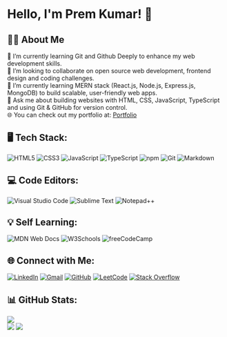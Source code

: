 # Hello, I'm Prem Kumar! 👋

## 👨‍💻 About Me
🔭 I’m currently learning Git and Github Deeply to enhance my web development skills. <br>👯 I’m looking to collaborate on open source web development, frontend design and coding challenges.<br>🌱 I’m currently learning MERN stack (React.js, Node.js, Express.js, MongoDB) to build scalable, user-friendly web apps.<br>💬 Ask me about building websites with HTML, CSS, JavaScript, TypeScript and using Git & GitHub for version control.<br>🌐 You can check out my portfolio at: [Portfolio](https://premkrrajbhar.github.io/Prem-Kumar/)

## 🖥️ Tech Stack:
![HTML5](https://img.shields.io/badge/html5-%23E34F26.svg?style=for-the-badge&logo=html5&logoColor=white) ![CSS3](https://img.shields.io/badge/css3-%231572B6.svg?style=for-the-badge&logo=css3&logoColor=white) ![JavaScript](https://img.shields.io/badge/JavaScript-F7DF1E.svg?style=for-the-badge&logo=javascript&logoColor=000) ![TypeScript](https://img.shields.io/badge/TypeScript-007ACC?style=for-the-badge&logo=typescript&logoColor=white) ![npm](https://img.shields.io/badge/npm-CB3837.svg?style=for-the-badge&logo=npm&logoColor=fff) ![Git](https://img.shields.io/badge/git-%23F05033.svg?style=for-the-badge&logo=git&logoColor=white) ![Markdown](https://img.shields.io/badge/Markdown-%23000000.svg?style=for-the-badge&logo=markdown&logoColor=white)

## 💻 Code Editors:
![Visual Studio Code](https://custom-icon-badges.demolab.com/badge/Visual%20Studio%20Code-0078d7.svg?logo=vsc&logoColor=white) ![Sublime Text](https://img.shields.io/badge/Sublime%20Text-%23575757.svg?logo=sublime-text&logoColor=important) ![Notepad++](https://img.shields.io/badge/Notepad++-90E59A.svg?&logo=notepad%2b%2b&logoColor=black)

## 💡 Self Learning:
![MDN Web Docs](https://img.shields.io/badge/MDN%20Web%20Docs-000?logo=mdnwebdocs&logoColor=fff) ![W3Schools](https://img.shields.io/badge/W3Schools-04AA6D?logo=w3schools&logoColor=fff) ![freeCodeCamp](https://img.shields.io/badge/freeCodeCamp-0A0A23?logo=freecodecamp&logoColor=fff)

## 🌐 Connect with Me:
[![LinkedIn](https://custom-icon-badges.demolab.com/badge/LinkedIn-0A66C2?logo=linkedin-white&logoColor=fff)](https://www.linkedin.com/in/premkrrajbhar/) [![Gmail](https://img.shields.io/badge/Gmail-D14836?logo=gmail&logoColor=white)](mailto:premkumar224487@gmail.com) [![GitHub](https://img.shields.io/badge/GitHub-%23121011.svg?logo=github&logoColor=white)](https://github.com/premkrrajbhar) [![LeetCode](https://img.shields.io/badge/LeetCode-000000?logo=LeetCode&logoColor=#d16c06)](https://leetcode.com/u/premkrrajbhar/) [![Stack Overflow](https://img.shields.io/badge/-Stackoverflow-FE7A16?logo=stack-overflow&logoColor=white)](https://stackoverflow.com/users/28282495) 

## 📊 GitHub Stats:
![](https://github-readme-stats.vercel.app/api/top-langs/?username=premkrrajbhar&theme=default&hide_border=false&include_all_commits=true&count_private=true&layout=compact)<br/>
![](https://github-readme-stats.vercel.app/api?username=premkrrajbhar&theme=default&hide_border=false&include_all_commits=true&count_private=true)
![](https://github-readme-streak-stats.herokuapp.com/?user=premkrrajbhar&theme=default&hide_border=false)
